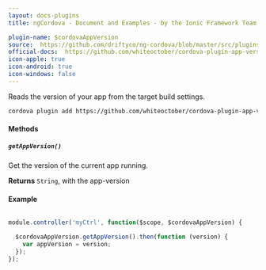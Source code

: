 ```yaml
---
layout: docs-plugins
title: ngCordova - Document and Examples - by the Ionic Framework Team

plugin-name: $cordovaAppVersion
source:  https://github.com/driftyco/ng-cordova/blob/master/src/plugins/appVersion.js
official-docs:  https://github.com/whiteoctober/cordova-plugin-app-version
icon-apple: true
icon-android: true
icon-windows: false
---
```


Reads the version of your app from the target build settings.

```bash
cordova plugin add https://github.com/whiteoctober/cordova-plugin-app-version.git
```

#### Methods

##### `getAppVersion()`

Get the version of the current app running.

**Returns**  `String`, with the app-version


#### Example

```javascript

module.controller('myCtrl', function($scope, $cordovaAppVersion) {

  $cordovaAppVersion.getAppVersion().then(function (version) {
    var appVersion = version;
  });
});
```